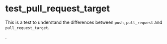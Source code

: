 test_pull_request_target
========================

This is a test to understand the differences between `push`, `pull_request` and
`pull_request_target`.

.
